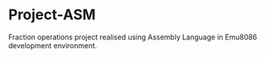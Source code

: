 # Project-ASM
Fraction operations project realised using Assembly Language in Emu8086 development environment.
